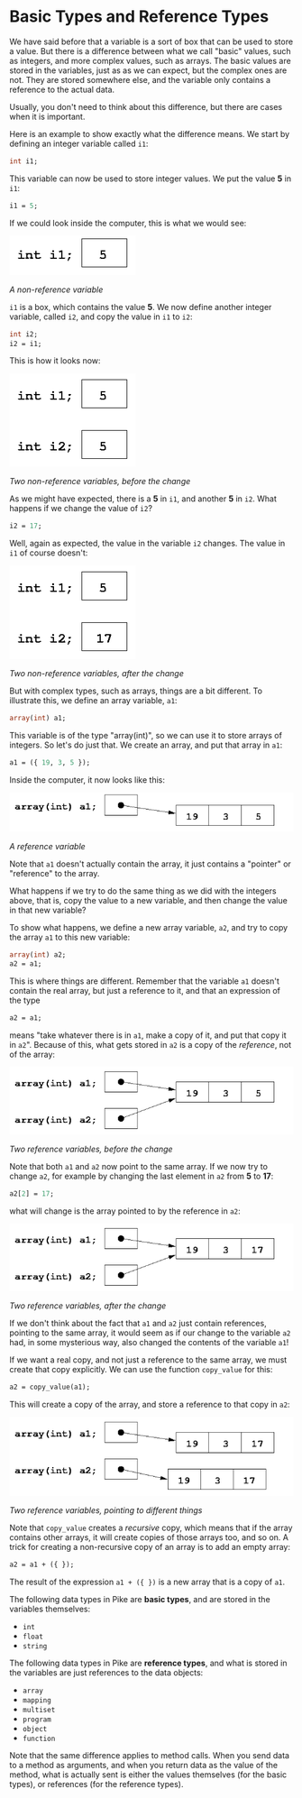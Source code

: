 # Basic Types and Reference Types

We have said before that
a variable is a sort of box
that can be used to store a value.
But there is a difference
between what we call "basic" values, such as integers,
and more complex values, such as arrays.
The basic values are stored in the variables,
just as as we can expect, but the complex ones are not.
They are stored somewhere else,
and the variable only contains a reference to the actual data.

Usually, you don't need to think about this difference,
but there are cases when it is important.

Here is an example to show exactly what the difference means.
We start by defining an integer variable called `i1`:

```pike
int i1;
```

This variable can now be used to store integer values.
We put the value **5** in `i1`:

```pike
i1 = 5;
```

If we could look inside the computer,
this is what we would see:

![referencesnot1](referencesnot1.gif)

*A non-reference variable*

`i1` is a box, which contains the value **5**.
We now define another integer variable, called `i2`,
and copy the value in `i1` to `i2`:

```pike
int i2;
i2 = i1;
```

This is how it looks now:

![referencesnot2](referencesnot2.gif)

*Two non-reference variables, before the change*

As we might have expected,
there is a **5** in `i1`,
and another **5** in `i2`.
What happens if we change the value of `i2`?

```pike
i2 = 17;
```

Well, again as expected,
the value in the variable `i2` changes.
The value in `i1` of course doesn't:

![referencesnot3](referencesnot3.gif)

*Two non-reference variables, after the change*

But with complex types, such as arrays,
things are a bit different.
To illustrate this,
we define an array variable, `a1`:

```pike
array(int) a1;
```

This variable is of the type "array(int)",
so we can use it to store arrays of integers.
So let's do just that.
We create an array,
and put that array in `a1`:

```pike
a1 = ({ 19, 3, 5 });
```

Inside the computer,
it now looks like this:

![references1](references1.gif)

*A reference variable*

Note that `a1` doesn't actually contain the array,
it just contains a "pointer" or "reference" to the array.

What happens if we try to do
the same thing as we did with the integers above,
that is, copy the value to a new variable,
and then change the value in that new variable?

To show what happens,
we define a new array variable, `a2`,
and try to copy the array `a1` to this new variable:

```pike
array(int) a2;
a2 = a1;
```

This is where things are different.
Remember that the variable `a1` doesn't contain the real array,
but just a reference to it,
and that an expression of the type

```pike
a2 = a1;
```

means "take whatever there is in `a1`,
make a copy of it, and put that copy it in `a2`".
Because of this,
what gets stored in `a2` is a copy of the *reference*,
not of the array:

![references2](references2.gif)

*Two reference variables, before the change*

Note that both `a1` and `a2` now point to the same array.
If we now try to change `a2`,
for example by changing the last element in `a2` from **5** to **17**:

```pike
a2[2] = 17;
```

what will change is the array pointed to by the reference in `a2`:

![references3](references3.gif)

*Two reference variables, after the change*

If we don't think about the fact
that `a1` and `a2` just contain references,
pointing to the same array,
it would seem as if our change to the variable `a2` had,
in some mysterious way,
also changed the contents of the variable `a1`!

If we want a real copy,
and not just a reference to the same array,
we must create that copy explicitly.
We can use the function `copy_value` for this:

```pike
a2 = copy_value(a1);
```

This will create a copy of the array,
and store a reference to that copy in `a2`:

![references4](references4.gif)

*Two reference variables, pointing to different things*

Note that `copy_value` creates a *recursive* copy,
which means that if the array contains other arrays,
it will create copies of those arrays too,
and so on.
A trick for creating a non-recursive copy of an array
is to add an empty array:

```pike
a2 = a1 + ({ });
```

The result of the expression `a1 + ({ })`
is a new array that is a copy of `a1`.

The following data types in Pike are **basic types**,
and are stored in the variables themselves:

* `int`
* `float`
* `string`

The following data types in Pike are **reference types**,
and what is stored in the variables
are just references to the data objects:

* `array`
* `mapping`
* `multiset`
* `program`
* `object`
* `function`

Note that the same difference applies to method calls.
When you send data to a method as arguments,
and when you return data as the value of the method,
what is actually sent is either the values themselves (for the basic types),
or references (for the reference types).
